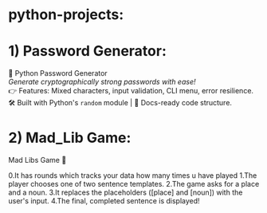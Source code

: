 # python-projects:

# 1) Password Generator:
🔐 Python Password Generator  
_Generate cryptographically strong passwords with ease!_  
👉 Features: Mixed characters, input validation, CLI menu, error resilience.  
🛠️ Built with Python's `random` module | 📝 Docs-ready code structure.  

# 2) Mad_Lib Game:
Mad Libs Game 🎉

0.It has rounds which tracks your data how many times u have played 
1.The player chooses one of two sentence templates.
2.The game asks for a place and a noun.
3.It replaces the placeholders ([place] and [noun]) with the user's input.
4.The final, completed sentence is displayed!

